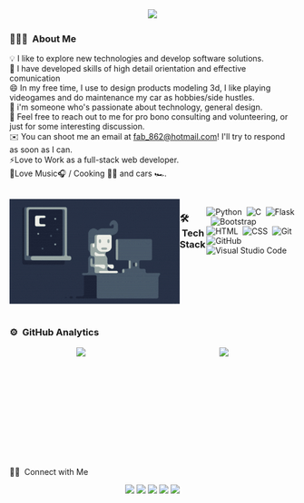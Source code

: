 
<div align="center">
    <img src="./image/Githubfab01.gif">
</div>

### 👨🏻‍💻 &nbsp;About Me

💡 I like to explore new technologies and develop software solutions.\
🌱 I have developed skills of high detail orientation and effective comunication\
😄 In my free time, I use to design products modeling 3d, I like playing videogames and do maintenance my car as hobbies/side hustles.\
👋 i'm someone who's passionate about technology, general design.\
💬 Feel free to reach out to me for pro bono consulting and volunteering, or just for some interesting discussion.\
✉️ You can shoot me an email at fab_862@hotmail.com! I'll try to respond as soon as I can.\
⚡Love to Work as a full-stack web developer.\
🔭Love Music:headphones: / Cooking :cook: and cars :racing_car:.\
<br>
<div style="display:flex; justify-content:space-around">
<img alt="Night Coding" src="https://raw.githubusercontent.com/AVS1508/AVS1508/master/assets/Night-Coding.gif" align="right"/>


### 🛠 &nbsp;Tech Stack 

![Python](https://img.shields.io/badge/-Python-05122A?style=flat&logo=python)&nbsp;
![C](https://img.shields.io/badge/-C-05122A?style=flat&logo=C&logoColor=A8B9CC)&nbsp;
![Flask](https://img.shields.io/badge/-Flask-05122A?style=flat&logo=flask)&nbsp;
![Bootstrap](https://img.shields.io/badge/-Bootstrap-05122A?style=flat&logo=bootstrap&logoColor=563D7C)\
![HTML](https://img.shields.io/badge/-HTML-05122A?style=flat&logo=HTML5)&nbsp;
![CSS](https://img.shields.io/badge/-CSS-05122A?style=flat&logo=CSS3&logoColor=1572B6)&nbsp;
![Git](https://img.shields.io/badge/-Git-05122A?style=flat&logo=git)&nbsp;
![GitHub](https://img.shields.io/badge/-GitHub-05122A?style=flat&logo=github)&nbsp;
![Visual Studio Code](https://img.shields.io/badge/-Visual%20Studio%20Code-05122A?style=flat&logo=visual-studio-code&logoColor=007ACC)&nbsp;
</div>
<br>

### ⚙️ &nbsp;GitHub Analytics

<div style="display:flex; justify-content:space-around">
    <img src="https://github-readme-stats.vercel.app/api?username=Fabkar&show_icons=true&theme=tokyonight" height="180px">
    <img src="https://github-readme-stats.vercel.app/api/top-langs/?username=Fabkar&theme=tokyonight&langs_count=8&layout=compact" height="180px">
</div>
</br>

 🤝🏻 &nbsp;Connect with Me

<p align="center">
<a href="https://www.linkedin.com/in/fabiancarmona/"><img src="https://image.flaticon.com/icons/png/512/174/174857.png" width="50"/></a>
<a href="https://www.instagram.com/fabiancar08/"><img src="https://cdn.iconscout.com/icon/free/png-256/instagram-233-896451.png" width="50"/></a>
<a href="https://www.facebook.com/fabian.carmona1"><img src="https://img.icons8.com/ios/452/facebook-new.png" width="50"/></a>
<a href="https://www.Behance.net/fabiancarmona"><img src="https://image.flaticon.com/icons/png/512/145/145799.png" width="50"/></a>
<a href="https://twitter.com/fabkar08"><img src="https://e1.pngegg.com/pngimages/18/689/png-clipart-ios-7-icons-updated-twitter-twitter-icon-thumbnail.png" width="50"></a>
</p>